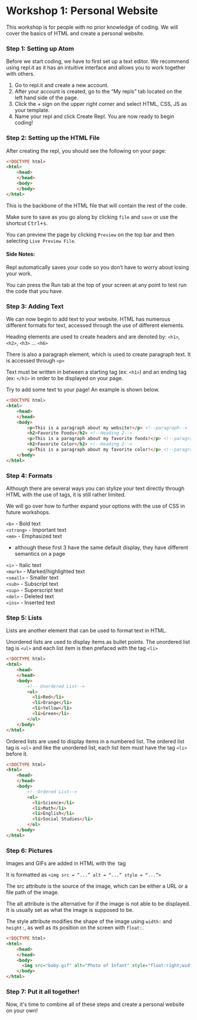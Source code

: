 # Workshop 1: Personal Website

This workshop is for people with no prior knowledge of coding. We will cover the basics of HTML and create a personal website. 

### Step 1: Setting up Atom

Before we start coding, we have to first set up a text editor. We recommend using repl.it as it has an intuitive interface and allows you to work together with others.

1. Go to repl.it and create a new account. 
2. After your account is created, go to the “My repls” tab located on the left hand side of the page.
3. Click the + sign on the upper right corner and select HTML, CSS, JS as your template.
4. Name your repl and click Create Repl. You are now ready to begin coding! 

### Step 2: Setting up the HTML File 

After creating the repl, you should see the following on your page:

```html
<!DOCTYPE html>
<html>
    <head>
    </head>
    <body>
    </body>
</html>
```
This is the backbone of the HTML file that will contain the rest of the code. 

Make sure to save as you go along by clicking `file` and `save` or use the shortcut <kbd>Ctrl+s</kbd>. 

You can preview the page by clicking `Preview` on the top bar and then selecting `Live Preview File`.

#### Side Notes:
Repl automatically saves your code so you don’t have to worry about losing your work.

You can press the Run tab at the top of your screen at any point to test run the code that you have.

### Step 3: Adding Text

We can now begin to add text to your website. HTML has numerous different formats for text, accessed through the use of different elements. 

Heading elements are used to create headers and are denoted by: `<h1>`, `<h2>`, `<h3>` … `<h6>`

There is also a paragraph element, which is used to create paragraph text. It is accessed through `<p>` 

Text must be written in between a starting tag (ex: `<h1>`) and an ending tag (ex: `</h1>` in order to be displayed on your page. 

Try to add some text to your page! An example is shown below. 


```html
<!DOCTYPE html>
<html>
    <head>
    </head>
    <body>
        <p>This is a paragraph about my website!</p> <!--paragraph-->
        <h2>Favorite Foods</h2> <!--Heading 2-->
        <p>This is a paragraph about my favorite foods!</p> <!--paragraph-->
        <h2>Favorite Color</h2> <!--Heading 2-->
        <p>This is a paragraph about my favorite color!</p> <!--paragraph-->
    </body>
</html>
```
  
### Step 4: Formats

Although there are several ways you can stylize your text directly through HTML with the use of tags, it is still rather limited. 

We will go over how to further expand your options with the use of CSS in future workshops.
  
`<b>` - Bold text <br>
`<strong>` - Important text <br>
`<em>` - Emphasized text <br>

* although these first 3 have the same default display, they have different semantics on a page 

`<i>` - Italic text <br>
`<mark>` - Marked/highlighted text <br>
`<small>` - Smaller text <br>
`<sub>` - Subscript text <br>
`<sup>` - Superscript text <br>
`<del>` - Deleted text <br>
`<ins>` - Inserted text <br>

### Step 5: Lists

Lists are another element that can be used to format text in HTML.
  
Unordered lists are used to display items as bullet points. 
The unordered list tag is `<ul>` and each list item is then prefaced with the tag `<li>`


```html
<!DOCTYPE html>
<html>
    <head>
    </head>
    <body>
        <!-- Unordered List-->
        <ul>
          <li>Red</li>
          <li>Orange</li>
          <li>Yellow</li>
          <li>Green</li>
        </ul>
    </body>
</html>
```

Ordered lists are used to display items in a numbered list. 
The ordered list tag is `<ol>` and like the unordered list, each list item must have the tag `<li>` before it.

```html
<!DOCTYPE html>
<html>
    <head>
    </head>
    <body>
        <!--Ordered List-->
        <ol>
          <li>Science</li>
          <li>Math</li>
          <li>English</li>
          <li>Social Studies</li>
        </ol>
    </body>
</html>
```

### Step 6: Pictures

Images and GIFs are added in HTML with the <img> tag

It is formatted as `<img src = “...” alt = “...” style = “...”>` 

The src attribute is the source of the image, which can be either a URL or a file path of the image. 

The alt attribute is the alternative for if the image is not able to be displayed. 
It is usually set as what the image is supposed to be. 

The style attribute modifies the shape of the image using `width:` and `height:`, as well as its position on the screen with `float:`.

```html
<!DOCTYPE html>
<html>
    <head>
    </head>
    <body>
      <img src="baby.gif" alt="Photo of Infant" style="float:right;width:50px;height:50px;">
    </body>
</html>
```

### Step 7: Put it all together!

Now, it's time to combine all of these steps and create a personal website on your own!
